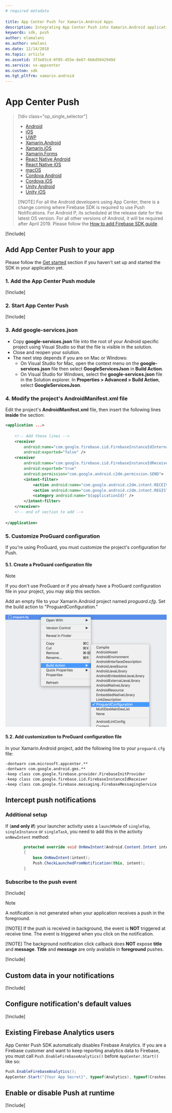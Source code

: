 ```yaml
---
# required metadata

title: App Center Push for Xamarin.Android Apps
description: Integrating App Center Push into Xamarin.Android applications
keywords: sdk, push
author: elamalani
ms.author: emalani
ms.date: 12/14/2018
ms.topic: article
ms.assetid: 3f3e83cd-0f05-455e-8e67-6b6d5042949d
ms.service: vs-appcenter
ms.custom: sdk
ms.tgt_pltfrm: xamarin.android
---
```


# App Center Push

> [!div  class="op_single_selector"]
> * [Android](android.md)
> * [iOS](ios.md)
> * [UWP](uwp.md)
> * [Xamarin.Android](xamarin-android.md)
> * [Xamarin.iOS](xamarin-ios.md)
> * [Xamarin.Forms](xamarin-forms.md)
> * [React Native Android](react-native-android.md)
> * [React Native iOS](react-native-ios.md)
> * [macOS](macos.md)
> * [Cordova Android](cordova-android.md)
> * [Cordova iOS](cordova-ios.md)
> * [Unity Android](unity-android.md)
> * [Unity iOS](unity-ios.md)
> 
> [!NOTE]
> For all the Android developers using App Center, there is a change coming where Firebase SDK is required to use Push Notifications. For Android P, its scheduled at the release date for the latest OS version. For all other versions of Android, it will be required after April 2019. Please follow the [How to add Firebase SDK guide](migration/xamarin-android.md).

[!include[](introduction-android.md)]

## Add App Center Push to your app

Please follow the [Get started](~/sdk/getting-started/xamarin.md) section if you haven't set up and started the SDK in your application yet.

### 1. Add the App Center Push module

[!include[](add-nuget.md)]

### 2. Start App Center Push

[!include[](start-push.md)]

### 3. Add google-services.json

* Copy **google-services.json** file into the root of your Android specific project using Visual Studio so that the file is visible in the solution.
* Close and reopen your solution. 
* The next step depends if you are on Mac or Windows:
    * On Visual Studio for Mac, open the context menu on the **google-services.json** file then select **GoogleServicesJson** in **Build Action**.
    * On Visual Studio for Windows, select the **google-services.json** file in the Solution explorer. In **Properties > Advanced > Build Action**, select **GoogleServicesJson**.

### 4. Modify the project's AndroidManifest.xml file

Edit the project's **AndroidManifest.xml** file, then insert the following lines **inside** the <application> section:

```xml
<application ...>
    
    <!-- Add these lines -->
    <receiver
        android:name="com.google.firebase.iid.FirebaseInstanceIdInternalReceiver"
        android:exported="false" />
    <receiver
        android:name="com.google.firebase.iid.FirebaseInstanceIdReceiver"
        android:exported="true"
        android:permission="com.google.android.c2dm.permission.SEND">
        <intent-filter>
            <action android:name="com.google.android.c2dm.intent.RECEIVE" />
            <action android:name="com.google.android.c2dm.intent.REGISTRATION" />
            <category android:name="${applicationId}" />
        </intent-filter>
    </receiver>
    <!-- end of section to add -->

</application>
```

### 5. Customize ProGuard configuration

If you're using ProGuard, you must customize the project's configuration for Push.

#### 5.1. Create a ProGuard configuration file

> [!NOTE]
> If you don't use ProGuard or if you already have a ProGuard configuration file in your project, you may skip this section.

Add an empty file to your Xamarin.Android project named *proguard.cfg*. Set the build action to "ProguardConfiguration."

![proguard-configuration-build-action](images/proguard-configuration-build-action.png)

#### 5.2. Add customization to ProGuard configuration file

In your Xamarin.Android project, add the following line to your `proguard.cfg` file:

```
-dontwarn com.microsoft.appcenter.**
-dontwarn com.google.android.gms.**
-keep class com.google.firebase.provider.FirebaseInitProvider
-keep class com.google.firebase.iid.FirebaseInstanceIdReceiver
-keep class com.google.firebase.messaging.FirebaseMessagingService
```

## Intercept push notifications

### Additional setup

If (**and only if**) your launcher activity uses a `launchMode` of `singleTop`, `singleInstance` or `singleTask`, you need to add this in the activity `onNewIntent` method:

```csharp
        protected override void OnNewIntent(Android.Content.Intent intent)
        {
            base.OnNewIntent(intent);
            Push.CheckLaunchedFromNotification(this, intent);
        }
```

### Subscribe to the push event

[!include[](dotnet-push-event-intro.md)]

> [!NOTE]
> A notification is not generated when your application receives a push in the foreground.
> 
> [!NOTE]
> If the push is received in background, the event is **NOT** triggered at receive time.
> The event is triggered when you click on the notification.
> 
> [!NOTE]
> The background notification click callback does **NOT** expose **title** and **message**.
> **Title** and **message** are only available in **foreground** pushes.

[!include[](dotnet-push-event-example.md)]

## Custom data in your notifications

[!include[](custom-data-android.md)]

## Configure notification's default values

[!include[](android-configure-notifications.md)]

## Existing Firebase Analytics users

App Center Push SDK automatically disables Firebase Analytics. If you are a Firebase customer and want to keep reporting analytics data to Firebase, you must call `Push.EnableFirebaseAnalytics()` before `AppCenter.Start()` like so:

```csharp
Push.EnableFirebaseAnalytics();
AppCenter.Start("{Your App Secret}", typeof(Analytics), typeof(Crashes), typeof(Push));
```

## Enable or disable Push at runtime

[!include[](enable-or-disable.md)]
